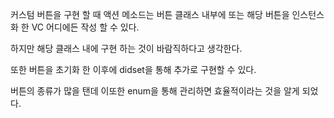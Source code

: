 커스텀 버튼을 구현 할 때 액션 메소드는 버튼 클래스 내부에 또는 해당 버튼을 인스턴스화 한 VC 어디에든 작성 할 수 있다.

하지만 해당 클래스 내에 구현 하는 것이 바람직하다고 생각한다.

또한 버튼을 초기화 한 이후에 didset을 통해 추가로 구현할 수 있다.

버튼의 종류가 많을 탠데 이또한 enum을 통해 관리하면 효율적이라는 것을 알게 되었다.

